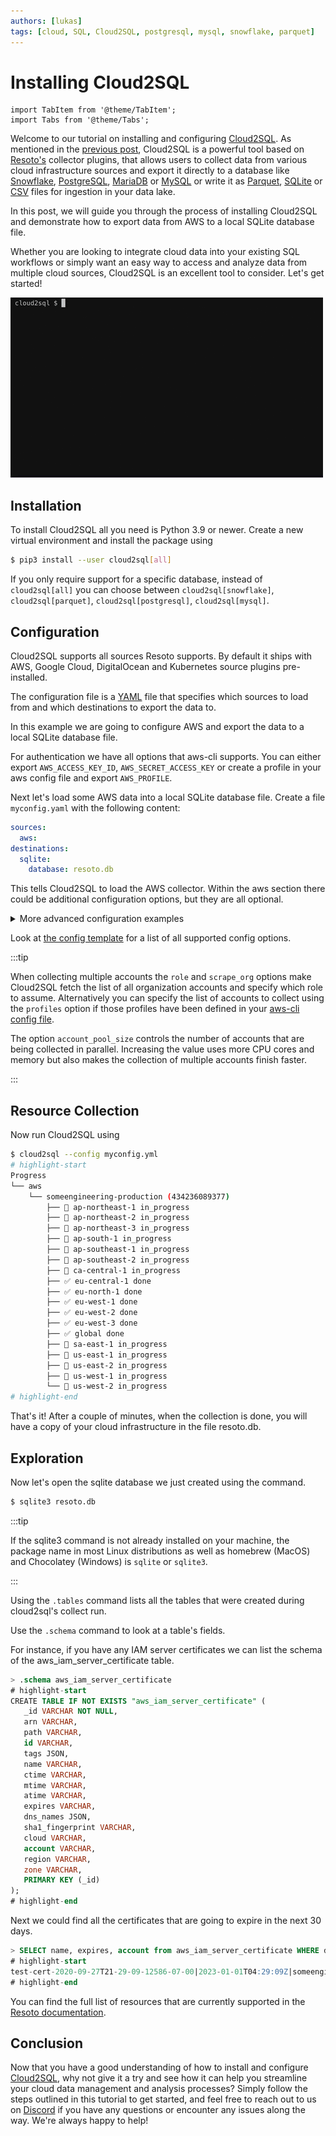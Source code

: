```yaml
---
authors: [lukas]
tags: [cloud, SQL, Cloud2SQL, postgresql, mysql, snowflake, parquet]
---
```


# Installing Cloud2SQL

```mdx-code-block
import TabItem from '@theme/TabItem';
import Tabs from '@theme/Tabs';
```

Welcome to our tutorial on installing and configuring [Cloud2SQL](https://cloud2sql.com). As mentioned in the [previous post](/blog/2022/12/20/integrating-cloud-data-into-existing-sql-workflows-with-cloud2sql), Cloud2SQL is a powerful tool based on [Resoto's](https://resoto.com/resoto) collector plugins, that allows users to collect data from various cloud infrastructure sources and export it directly to a database like [Snowflake](https://www.snowflake.com/), [PostgreSQL](https://www.postgresql.org/), [MariaDB](https://mariadb.org/) or [MySQL](https://www.mysql.com/) or write it as [Parquet](https://parquet.apache.org/), [SQLite](https://www.sqlite.org/) or [CSV](https://en.wikipedia.org/wiki/Comma-separated_values) files for ingestion in your data lake.

In this post, we will guide you through the process of installing Cloud2SQL and demonstrate how to export data from AWS to a local SQLite database file.

Whether you are looking to integrate cloud data into your existing SQL workflows or simply want an easy way to access and analyze data from multiple cloud sources, Cloud2SQL is an excellent tool to consider. Let's get started!

![Cloud2SQL](./img/cloud2sql.gif)

<!--truncate-->

## Installation

To install Cloud2SQL all you need is Python 3.9 or newer. Create a new virtual environment and install the package using

```bash
$ pip3 install --user cloud2sql[all]
```

If you only require support for a specific database, instead of `cloud2sql[all]` you can choose between `cloud2sql[snowflake]`, `cloud2sql[parquet]`, `cloud2sql[postgresql]`, `cloud2sql[mysql]`.

## Configuration

Cloud2SQL supports all sources Resoto supports. By default it ships with AWS, Google Cloud, DigitalOcean and Kubernetes source plugins pre-installed.

The configuration file is a [YAML](https://yaml.org/spec/1.2.2/) file that specifies which sources to load from and which destinations to export the data to.

In this example we are going to configure AWS and export the data to a local SQLite database file.

For authentication we have all options that aws-cli supports. You can either export `AWS_ACCESS_KEY_ID`, `AWS_SECRET_ACCESS_KEY` or create a profile in your aws config file and export `AWS_PROFILE`.

Next let's load some AWS data into a local SQLite database file. Create a file `myconfig.yaml` with the following content:

```yaml title="myconfig.yaml"
sources:
  aws:
destinations:
  sqlite:
    database: resoto.db
```

This tells Cloud2SQL to load the AWS collector. Within the aws section there could be additional configuration options, but they are all optional.

<details>
<summary>More advanced configuration examples</summary>

<Tabs>
<TabItem value="awssnowflake" label="AWS, K8S & Snowflake">

```yaml
sources:
  aws:
    # IAM role name to assume
    role: ResotoAccess
    # List of AWS profiles to collect
    profiles: someengineering-production
    # List of AWS Regions to collect (null for all)
    region:
    - us-east-1
    - us-west-2
    - eu-central-1
    # Scrape the entire AWS organization
    scrape_org: true
    # Assume given role in current account
    assume_current: true
    # Do not scrape current account
    do_not_scrape_current: true
k8s:
    # Configure access to k8s clusters.
    # Structure:
    # - name: 'k8s-cluster-name'
    #   certificate_authority_data: 'CERT'
    #   server: 'https://k8s-cluster-server.example.com'
    #   token: 'TOKEN'
    configs: []
    # Configure access via kubeconfig files.
    # Structure:
    #   - path: "/path/to/kubeconfig"
    #     all_contexts: false
    #     contexts: ["context1", "context2"]
    config_files:
    - path: /path/to/kubeconfig
      all_contexts: true
destinations:
  snowflake:
    host: myorg-myaccount
    user: cloud2sql
    password: changeme
    database: cloud2sql/public
    args:
      warehouse: compute_wh
      role: accountadmin
```

</TabItem>
<TabItem value="gcppostgres" label="GCP & PostgreSQL">

```yaml
sources:
gcp:
  # GCP service account file(s)
  # Empty string to use the default service account e.g.:
  # service_account: [""]
  service_account:
  - /path/to/service-account1.json
  - /path/to/service-account2.json
destinations:
  posgresql:
    host: 127.0.0.1
    port: 5432
    user: postgres
    password: changeme
    database: cloud2sql
```

</TabItem>
<TabItem value="doparquet" label="DigitalOcean & Parquet">

```yaml
sources:
  digitalocean:
    # DigitalOcean API tokens for the teams to be collected
    api_tokens:
    - 'dop_v1_e5c759260e6a43f003f3b53e2cfec79cxxxxxxxxx'
destinations:
  file:
    path: /path/to/parquet/files/
    format: parquet
    batch_size: 100_000
```

</TabItem>
</Tabs>

</details>

Look at [the config template](https://github.com/someengineering/cloud2sql/blob/main/config-template.yaml) for a list of all supported config options.

:::tip

When collecting multiple accounts the `role` and `scrape_org` options make Cloud2SQL fetch the list of all organization accounts and specify which role to assume. Alternatively you can specify the list of accounts to collect using the `profiles` option if those profiles have been defined in your [aws-cli config file](https://boto3.amazonaws.com/v1/documentation/api/latest/guide/credentials.html).

The option `account_pool_size` controls the number of accounts that are being collected in parallel. Increasing the value uses more CPU cores and memory but also makes the collection of multiple accounts finish faster.

:::

## Resource Collection

Now run Cloud2SQL using

```bash
$ cloud2sql --config myconfig.yml
# highlight-start
​Progress
​└── aws
​    └── someengineering-production (434236089377)
​        ├── 🔄 ap-northeast-1 in_progress
​        ├── 🔄 ap-northeast-2 in_progress
​        ├── 🔄 ap-northeast-3 in_progress
​        ├── 🔄 ap-south-1 in_progress
​        ├── 🔄 ap-southeast-1 in_progress
​        ├── 🔄 ap-southeast-2 in_progress
​        ├── 🔄 ca-central-1 in_progress
​        ├── ✅ eu-central-1 done
​        ├── ✅ eu-north-1 done
​        ├── ✅ eu-west-1 done
​        ├── ✅ eu-west-2 done
​        ├── ✅ eu-west-3 done
​        ├── ✅ global done
​        ├── 🔄 sa-east-1 in_progress
​        ├── 🔄 us-east-1 in_progress
​        ├── 🔄 us-east-2 in_progress
​        ├── 🔄 us-west-1 in_progress
​        └── 🔄 us-west-2 in_progress
# highlight-end
```

That's it! After a couple of minutes, when the collection is done, you will have a copy of your cloud infrastructure in the file resoto.db.

## Exploration

Now let's open the sqlite database we just created using the command.

```bash
$ sqlite3 resoto.db
```

:::tip

If the sqlite3 command is not already installed on your machine, the package name in most Linux distributions as well as homebrew (MacOS) and Chocolatey (Windows) is `sqlite` or `sqlite3`.

:::

Using the `.tables` command lists all the tables that were created during cloud2sql's collect run.

Use the `.schema` command to look at a table's fields.

For instance, if you have any IAM server certificates we can list the schema of the aws_iam_server_certificate table.

```sql
> .schema aws_iam_server_certificate
# highlight-start
​CREATE TABLE IF NOT EXISTS "aws_iam_server_certificate" (
​	_id VARCHAR NOT NULL,
​	arn VARCHAR,
​	path VARCHAR,
​	id VARCHAR,
​	tags JSON,
​	name VARCHAR,
​	ctime VARCHAR,
​	mtime VARCHAR,
​	atime VARCHAR,
​	expires VARCHAR,
​	dns_names JSON,
​	sha1_fingerprint VARCHAR,
​	cloud VARCHAR,
​	account VARCHAR,
​	region VARCHAR,
​	zone VARCHAR,
​	PRIMARY KEY (_id)
​);
# highlight-end
```

Next we could find all the certificates that are going to expire in the next 30 days.

```sql
> SELECT name, expires, account from aws_iam_server_certificate WHERE datetime(expires) BETWEEN datetime('now') AND datetime('now', 'start of day', '+30 day');
# highlight-start
​test-cert-2020-09-27T21-29-09-12586-07-00|2023-01-01T04:29:09Z|someengineering
# highlight-end
```

You can find the full list of resources that are currently supported in the [Resoto documentation](/docs/reference/data-models).

## Conclusion

Now that you have a good understanding of how to install and configure [Cloud2SQL](https://cloud2sql.com), why not give it a try and see how it can help you streamline your cloud data management and analysis processes? Simply follow the steps outlined in this tutorial to get started, and feel free to reach out to us on [Discord](https://discord.gg/someengineering) if you have any questions or encounter any issues along the way. We're always happy to help!
